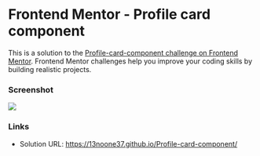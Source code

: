 # Frontend Mentor - Profile card component

This is a solution to the [Profile-card-component challenge on Frontend Mentor](https://github.com/13NOONE37/Profile-card-component). Frontend Mentor challenges help you improve your coding skills by building realistic projects.

### Screenshot

![](./images/screenshot.jpg)

### Links

- Solution URL: https://13noone37.github.io/Profile-card-component/
